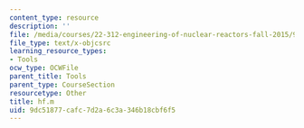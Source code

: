 ```yaml
---
content_type: resource
description: ''
file: /media/courses/22-312-engineering-of-nuclear-reactors-fall-2015/9dc51877cafc7d2a6c3a346b18cbf6f5_hf.m
file_type: text/x-objcsrc
learning_resource_types:
- Tools
ocw_type: OCWFile
parent_title: Tools
parent_type: CourseSection
resourcetype: Other
title: hf.m
uid: 9dc51877-cafc-7d2a-6c3a-346b18cbf6f5
---
```

